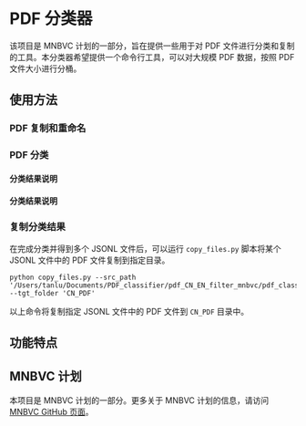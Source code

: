 # PDF 分类器 

该项目是 MNBVC 计划的一部分，旨在提供一些用于对 PDF 文件进行分类和复制的工具。本分类器希望提供一个命令行工具，可以对大规模 PDF 数据，按照 PDF 文件大小进行分桶。
## 使用方法

### PDF 复制和重命名


### PDF 分类


#### 分类结果说明

  


#### 分类结果说明
  


### 复制分类结果

在完成分类并得到多个 JSONL 文件后，可以运行 `copy_files.py` 脚本将某个 JSONL 文件中的 PDF 文件复制到指定目录。

```shell
python copy_files.py --src_path '/Users/tanlu/Documents/PDF_classifier/pdf_CN_EN_filter_mnbvc/pdf_classification.jsonl' --tgt_folder 'CN_PDF'
```

以上命令将复制指定 JSONL 文件中的 PDF 文件到 `CN_PDF` 目录中。

## 功能特点


## MNBVC 计划

本项目是 MNBVC 计划的一部分。更多关于 MNBVC 计划的信息，请访问 [MNBVC GitHub 页面](https://github.com/esbatmop/MNBVC)。

